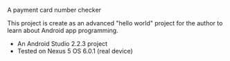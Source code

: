 A payment card number checker

This project is create as an advanced "hello world" project for the author to learn about Android app programming. 

* An Android Studio 2.2.3 project
* Tested on Nexus 5 OS 6.0.1 (real device)
